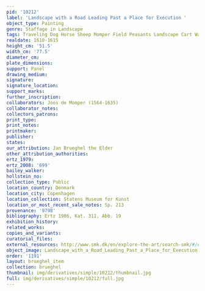 ```yaml
---
pid: '10212'
label: 'Landscape with a Road Leading Past a Place for Execution '
object_type: Painting
genre: Staffage in Landscape
tags: Traveling Dog Horse Sheep Momper Field Peasants Landscape Cart Wagon
realdate: 1610-1615
height_cm: '51.5'
width_cm: '77.5'
diameter_cm: 
plate_dimensions: 
support: Panel
drawing_medium: 
signature: 
signature_location: 
support_marks: 
further_inscription: 
collaborators: Joos de Momper (1564-1635)
collaborator_notes: 
collectors_patrons: 
print_type: 
print_notes: 
printmaker: 
publisher: 
states: 
our_attribution: Jan Brueghel the Elder
other_attribution_authorities: 
ertz_1979: 
ertz_2008: '699'
bailey_walker: 
hollstein_no: 
collection_type: Public
location_country: Denmark
location_city: Copenhagen
location_collection: Statens Museum for Kunst
location_or_most_recent_sale_notes: Sp. 213
provenance: '9798'
bibliography: Ertz 1986, Kat. 311, Abb. 19
exhibition_history: 
related_works: 
copies_and_variants: 
curatorial_files: 
external_resources: http://www.smk.dk/en/explore-the-art/search-smk/#/detail/KMSsp213
object_image: Landscape_with_a_Road_Leading_Past_a_Place_for_Execution.jpg
order: '1191'
layout: brueghel_item
collection: brueghel
thumbnail: img/derivatives/simple/10212/thumbnail.jpg
full: img/derivatives/simple/10212/full.jpg
---
```

